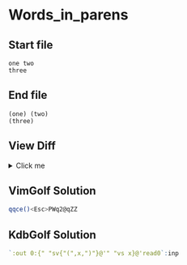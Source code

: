 # Words_in_parens
## Start file
```
one two
three
```
## End file
```
(one) (two)
(three)
```
## View Diff
<details><summary>Click me</summary>

```
1,2c1,2
< one two
< three
---
> (one) (two)
> (three)
```
</details>

## VimGolf Solution
```sh
qqce()<Esc>PWq2@qZZ
```
## KdbGolf Solution
```q
`:out 0:{" "sv{"(",x,")"}@'" "vs x}@'read0`:inp
```
